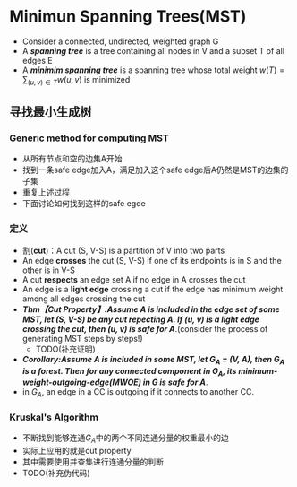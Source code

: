 # Minimun Spanning Trees(MST)
+ Consider a connected, undirected, weighted graph G
+ A ***spanning tree*** is a tree containing all nodes in V and a subset T of all edges E
+ A ***minimim spanning tree*** is a spanning tree whose total weight $w(T)=\sum_{(u, v)\in T}w(u, v)$ is minimized

## 寻找最小生成树
### Generic method for computing MST
+ 从所有节点和空的边集A开始
+ 找到一条safe edge加入A，满足加入这个safe edge后A仍然是MST的边集的子集
+ 重复上述过程
+ 下面讨论如何找到这样的safe egde

### 定义
+ 割(**cut**)：A cut (S, V-S) is a partition of V into two parts
+ An edge **crosses** the cut (S, V-S) if one of its endpoints is in S and the other is in V-S
+ A cut **respects** an edge set A if no edge in A crosses the cut
+ An edge is a **light edge** crossing a cut if the edge has minimum weight among all edges crossing the cut
+ ***Thm【Cut Property】:Assume A is included in the edge set of some MST, let (S, V-S) be any cut repecting A. If (u, v) is a light edge crossing the cut, then (u, v) is safe for A***.(consider the process of generating MST steps by steps!)
  + TODO(补充证明)
+ ***Corollary:Assume A is included in some MST, let $G_A$ = (V, A), then $G_A$ is a forest. Then for any connected component in $G_A$, its minimum-weight-outgoing-edge(MWOE) in G is safe for A***.
+ in $G_A$, an edge in a CC is outgoing if it connects to another CC.

### Kruskal's Algorithm
+ 不断找到能够连通$G_A$中的两个不同连通分量的权重最小的边
+ 实际上应用的就是cut property
+ 其中需要使用并查集进行连通分量的判断
+ TODO(补充伪代码)
